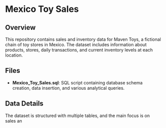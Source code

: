 # Mexico Toy Sales

## Overview

This repository contains sales and inventory data for Maven Toys, a fictional chain of toy stores in Mexico. The dataset includes information about products, stores, daily transactions, and current inventory levels at each location.

## Files

- **Mexico_Toy_Sales.sql**: SQL script containing database schema creation, data insertion, and various analytical queries.

## Data Details

The dataset is structured with multiple tables, and the main focus is on sales an
